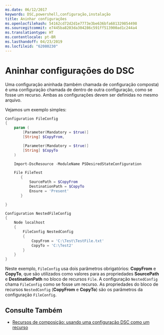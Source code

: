 ```yaml
---
ms.date: 06/12/2017
keywords: DSC,powershell,configuração,instalação
title: Aninhar configurações
ms.openlocfilehash: 54162cd72d2d1e7773e3be636bfa681329854498
ms.sourcegitcommit: e7445ba8203da304286c591ff513900ad1c244a4
ms.translationtype: HT
ms.contentlocale: pt-BR
ms.lasthandoff: 04/23/2019
ms.locfileid: "62080230"
---
```

# <a name="nesting-dsc-configurations"></a>Aninhar configurações do DSC

Uma configuração aninhada (também chamada de configuração composta) é uma configuração chamada de dentro de outra configuração, como se fosse um recurso.
Ambas as configurações devem ser definidas no mesmo arquivo.

Vejamos um exemplo simples:

```powershell
Configuration FileConfig
{
    param (
        [Parameter(Mandatory = $true)]
        [String] $CopyFrom,

        [Parameter(Mandatory = $true)]
        [String] $CopyTo
    )

    Import-DscResource -ModuleName PSDesiredStateConfiguration

    File FileTest
       {
           SourcePath = $CopyFrom
           DestinationPath = $CopyTo
           Ensure = 'Present'
       }

}

Configuration NestedFileConfig
{
    Node localhost
    {
        FileConfig NestedConfig
        {
            CopyFrom = 'C:\Test\TestFile.txt'
            CopyTo = 'C:\Test2'
        }
    }
}
```

Neste exemplo, `FileConfig` usa dois parâmetros obrigatórios: **CopyFrom** e **CopyTo**, que são utilizados como valores para as propriedades **SourcePath** e **DestinationPath** no bloco de recursos `File`.
A configuração `NestedConfig` chama `FileConfig` como se fosse um recurso.
As propriedades do bloco de recursos `NestedConfig` (**CopyFrom** e **CopyTo**) são os parâmetros da configuração `FileConfig`.

## <a name="see-also"></a>Consulte Também

- [Recursos de composição: usando uma configuração DSC como um recurso](../resources/authoringResourceComposite.md)